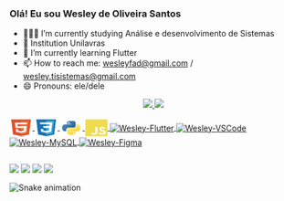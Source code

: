 ### Olá! Eu sou Wesley de Oliveira Santos

- 👨🏾‍💻 I’m currently studying Análise e desenvolvimento de Sistemas
- 🏣 Institution Unilavras
- 🌱 I’m currently learning Flutter
- 📫 How to reach me: wesleyfad@gmail.com / wesley.tisistemas@gmail.com
- 😄 Pronouns: ele/dele

<div align="center">
  <a href="https://github.com/wesleyOliveiraSantos">
  <img height="180em" src="https://github-readme-stats.vercel.app/api?username=wesleyOliveiraSantos&show_icons=true&theme=chartreuse-dark&include_all_commits=true&count_private=true"/>
  <img height="180em" src="https://github-readme-stats.vercel.app/api/top-langs/?username=wesleyOliveiraSantos&layout=compact&langs_count=7&theme=chartreuse-dark"/>
</div>
  
<div style="display: inline_block"><br>
  <img align="center" alt="Wesley-HTML" height="30" width="40" src="https://raw.githubusercontent.com/devicons/devicon/master/icons/html5/html5-original.svg">
  <img align="center" alt="Wesley-CSS" height="30" width="40" src="https://raw.githubusercontent.com/devicons/devicon/master/icons/css3/css3-original.svg">
  <img align="center" alt="Wesley-Python" height="30" width="40" src="https://raw.githubusercontent.com/devicons/devicon/master/icons/python/python-original.svg">
  <img align="center" alt="Wesley-Js" height="30" width="40" src="https://raw.githubusercontent.com/devicons/devicon/master/icons/javascript/javascript-plain.svg">
  <img align="center" alt="Wesley-Flutter" height="30" width="40" src="https://cdn.jsdelivr.net/gh/devicons/devicon/icons/flutter/flutter-original.svg"/>
  <img align="center" alt="Wesley-VSCode" height="30" width="40" src="https://cdn.jsdelivr.net/gh/devicons/devicon/icons/vscode/vscode-original.svg"/>
  <img align="center" alt="Wesley-MySQL" height="30" width="40" src="https://cdn.jsdelivr.net/gh/devicons/devicon/icons/mysql/mysql-original-wordmark.svg"/>
  <img align="center" alt="Wesley-Figma" height="30" width="40" src="https://cdn.jsdelivr.net/gh/devicons/devicon/icons/figma/figma-original.svg"/>        
</div>

##

<div> 
 <a href = "https://instagram.com/wesley_snipes_js" target="_blank"><img src="https://img.shields.io/badge/-Instagram-%23E4405F?style=for-the-badge&logo=instagram&logoColor=white" target="_blank"></a>
 <a href = "https://discord.gg/Wesley de Oliveira Santos#0059" target="_blank"><img src="https://img.shields.io/badge/Discord-7289DA?style=for-the-badge&logo=discord&logoColor=white" target="_blank"></a> 
 <a href = "mailto:wesleyfad@gmail.com"><img src="https://img.shields.io/badge/-Gmail-%23333?style=for-the-badge&logo=gmail&logoColor=white" target="_blank"></a>
 <a href = "mailto:wesley.tisistemas@gmail.com><img src="https://img.shields.io/badge/-Gmail-D14836?style=for-the-badge&logo=gmail&logoColor=white" target="_blank"></a>
 <a href = "https://www.linkedin.com/in/wesley-oliveira-71a8361b8" target="_blank"><img src="https://img.shields.io/badge/LinkedIn-0077B5?style=for-the-badge&logo=linkedin&logoColor=white" target="_blank"></a>
 
  ![Snake animation](https://github.com/wesleyOliveiraSantos/blob/output/github-contribution-grid-snake.svg)
   
</div>
